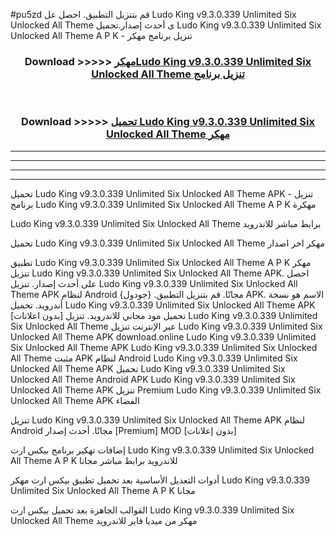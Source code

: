 #pu5zd قم بتنزيل التطبيق. احصل عل Ludo King v9.3.0.339 Unlimited Six Unlocked All Theme    ى أحدث إصدار.تحميل Ludo King v9.3.0.339 Unlimited Six Unlocked All Theme    A P K - تنزيل برنامج مهكر



<div align="center">
<h3>Download >>>>> <a href="https://ar-sites.web.app/?ar= Ludo King v9.3.0.339 Unlimited Six Unlocked All Theme   ">مهكرLudo King v9.3.0.339 Unlimited Six Unlocked All Theme    تنزيل برنامج</a></h3><br>

<h3>Download >>>>> <a href="https://ar-sites.web.app/?ar= Ludo King v9.3.0.339 Unlimited Six Unlocked All Theme   ">تحميل Ludo King v9.3.0.339 Unlimited Six Unlocked All Theme    مهكر</a></h3>
</div>


----------------------------------------------------------

----------------------------------------------------------

----------------------------------------------------------

----------------------------------------------------------


تحميل Ludo King v9.3.0.339 Unlimited Six Unlocked All Theme    APK - تنزيل برنامج Ludo King v9.3.0.339 Unlimited Six Unlocked All Theme    A P K مهكرة

Ludo King v9.3.0.339 Unlimited Six Unlocked All Theme    برابط مباشر للاندرويد

تحميل Ludo King v9.3.0.339 Unlimited Six Unlocked All Theme    مهكر اخر اصدار

تطبيق Ludo King v9.3.0.339 Unlimited Six Unlocked All Theme    A P K مهكر
تنزيل Ludo King v9.3.0.339 Unlimited Six Unlocked All Theme    APK. احصل على أحدث إصدار.
تنزيل Ludo King v9.3.0.339 Unlimited Six Unlocked All Theme    APK لنظام Android مجانًا.
قم بتنزيل التطبيق. {جودول} APK. الاسم هو نسخة أندرويد.
تحميل Ludo King v9.3.0.339 Unlimited Six Unlocked All Theme    APK [بدون اعلانات]
تحميل مود مجاني للاندرويد.
تنزيل Ludo King v9.3.0.339 Unlimited Six Unlocked All Theme    عبر الإنترنت
تنزيل Ludo King v9.3.0.339 Unlimited Six Unlocked All Theme    APK
download.online Ludo King v9.3.0.339 Unlimited Six Unlocked All Theme    APK
Ludo King v9.3.0.339 Unlimited Six Unlocked All Theme    مثبت APK لنظام Android
Ludo King v9.3.0.339 Unlimited Six Unlocked All Theme    APK
تحميل Ludo King v9.3.0.339 Unlimited Six Unlocked All Theme    Android APK
Ludo King v9.3.0.339 Unlimited Six Unlocked All Theme    APK تنزيل Premium
Ludo King v9.3.0.339 Unlimited Six Unlocked All Theme    APK الفضاء

تنزيل Ludo King v9.3.0.339 Unlimited Six Unlocked All Theme    APK لنظام Android مجانًا. أحدث إصدار [Premium] MOD [بدون إعلانات]

إضافات تهكير برنامج بيكس ارت Ludo King v9.3.0.339 Unlimited Six Unlocked All Theme    A P K للاندرويد برابط مباشر مجانا

أدوات التعديل الأساسية بعد تحميل تطبيق بيكس ارت مهكر Ludo King v9.3.0.339 Unlimited Six Unlocked All Theme    A P K مجانا

القوالب الجاهزة بعد تحميل بيكس ارت Ludo King v9.3.0.339 Unlimited Six Unlocked All Theme    مهكر من ميديا فاير للاندرويد




